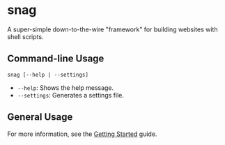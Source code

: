 # snag
A super-simple down-to-the-wire "framework" for building websites with shell scripts.

## Command-line Usage

```
snag [--help | --settings]
```
- `--help`: Shows the help message.
- `--settings`: Generates a settings file.

## General Usage

For more information, see the [Getting Started](GETTING_STARTED.md) guide.
